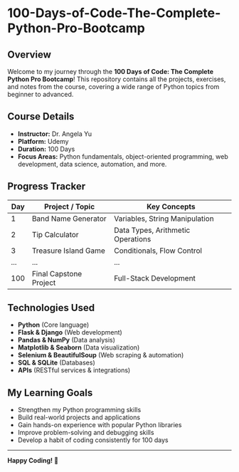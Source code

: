 # 100-Days-of-Code-The-Complete-Python-Pro-Bootcamp

## Overview
Welcome to my journey through the **100 Days of Code: The Complete Python Pro Bootcamp**! This repository contains all the projects, exercises, and notes from the course, covering a wide range of Python topics from beginner to advanced.

## Course Details
- **Instructor:** Dr. Angela Yu
- **Platform:** Udemy
- **Duration:** 100 Days
- **Focus Areas:** Python fundamentals, object-oriented programming, web development, data science, automation, and more.

## Progress Tracker
| Day | Project / Topic | Key Concepts |
|-----|---------------|-------------|
| 1   | Band Name Generator | Variables, String Manipulation |
| 2   | Tip Calculator | Data Types, Arithmetic Operations |
| 3   | Treasure Island Game | Conditionals, Flow Control |
| ... | ... | ... |
| 100 | Final Capstone Project | Full-Stack Development |

## Technologies Used
- **Python** (Core language)
- **Flask & Django** (Web development)
- **Pandas & NumPy** (Data analysis)
- **Matplotlib & Seaborn** (Data visualization)
- **Selenium & BeautifulSoup** (Web scraping & automation)
- **SQL & SQLite** (Databases)
- **APIs** (RESTful services & integrations)

## My Learning Goals
- Strengthen my Python programming skills
- Build real-world projects and applications
- Gain hands-on experience with popular Python libraries
- Improve problem-solving and debugging skills
- Develop a habit of coding consistently for 100 days

---
**Happy Coding! 🚀**

